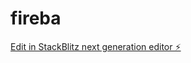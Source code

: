 # fireba

[Edit in StackBlitz next generation editor ⚡️](https://stackblitz.com/~/github.com/ArthurPhyto/fireba)
